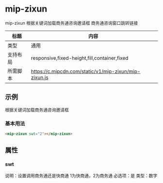 # mip-zixun

mip-zixun 根据关键词加载商务通咨询邀请框 <a data-link="swt">商务通咨询窗口跳转链接</a>

标题|内容
----|----
类型|通用
支持布局|responsive,fixed-height,fill,container,fixed
所需脚本|https://c.mipcdn.com/static/v1/mip-zixun/mip-zixun.js

## 示例
根据关键词加载商务通咨询邀请框
### 基本用法
```html
<mip-zixun swt="2"></mip-zixun>
```

## 属性

### swt

说明：设置调用商务通还是快商通 1为快商通，2为商务通
必选项：是
类型：数字



